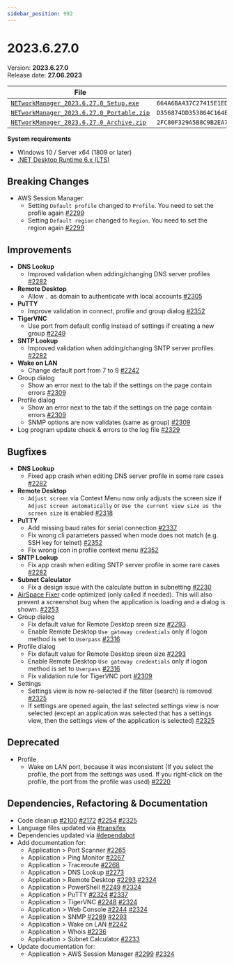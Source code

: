 ```yaml
---
sidebar_position: 992
---
```


# 2023.6.27.0

Version: **2023.6.27.0**<br />
Release date: **27.06.2023**

| File                                                                                                                                                              | `SHA256`                                                           |
| ----------------------------------------------------------------------------------------------------------------------------------------------------------------- | ------------------------------------------------------------------ |
| [`NETworkManager_2023.6.27.0_Setup.exe`](https://github.com/BornToBeRoot/NETworkManager/releases/download/2023.6.27.0/NETworkManager_2023.6.27.0_Setup.exe)       | `664A6BA437C27415E1ED69A57CA4D4435C8EF077C1556ABC9267517A93D48C08` |
| [`NETworkManager_2023.6.27.0_Portable.zip`](https://github.com/BornToBeRoot/NETworkManager/releases/download/2023.6.27.0/NETworkManager_2023.6.27.0_Portable.zip) | `D356874DD353864C164B2136B893A8B798A8C236990E44F3F222EF1260FDF040` |
| [`NETworkManager_2023.6.27.0_Archive.zip`](https://github.com/BornToBeRoot/NETworkManager/releases/download/2023.6.27.0/NETworkManager_2023.6.27.0_Archive.zip)   | `2FC80F329A5B8C9B2EA79A0C11619EB32383802F180C7CF0FA720B4064B6E0B3` |

**System requirements**

- Windows 10 / Server x64 (1809 or later)
- [.NET Desktop Runtime 6.x (LTS)](https://dotnet.microsoft.com/download/dotnet/6.0)

## Breaking Changes

- AWS Session Manager
  - Setting `Default profile` changed to `Profile`. You need to set the profile again [#2299](https://github.com/BornToBeRoot/NETworkManager/pull/2299)
  - Setting `Default region` changed to `Region`. You need to set the region again [#2299](https://github.com/BornToBeRoot/NETworkManager/pull/2299)

## Improvements

- **DNS Lookup**
  - Improved validation when adding/changing DNS server profiles [#2282](https://github.com/BornToBeRoot/NETworkManager/pull/2282)
- **Remote Desktop**
  - Allow `.` as domain to authenticate with local accounts [#2305](https://github.com/BornToBeRoot/NETworkManager/pull/2305)
- **PuTTY**
  - Improve validation in connect, profile and group dialog [#2352](https://github.com/BornToBeRoot/NETworkManager/pull/2352)
- **TigerVNC**
  - Use port from default config instead of settings if creating a new group [#2249](https://github.com/BornToBeRoot/NETworkManager/pull/2249)
- **SNTP Lookup**
  - Improved validation when adding/changing SNTP server profiles [#2282](https://github.com/BornToBeRoot/NETworkManager/pull/2282)
- **Wake on LAN**
  - Change default port from 7 to 9 [#2242](https://github.com/BornToBeRoot/NETworkManager/pull/2242)
- Group dialog
  - Show an error next to the tab if the settings on the page contain errors [#2309](https://github.com/BornToBeRoot/NETworkManager/pull/2309)
- Profile dialog
  - Show an error next to the tab if the settings on the page contain errors [#2309](https://github.com/BornToBeRoot/NETworkManager/pull/2309)
  - SNMP options are now validates (same as group) [#2309](https://github.com/BornToBeRoot/NETworkManager/pull/2309)
- Log program update check & errors to the log file [#2329](https://github.com/BornToBeRoot/NETworkManager/pull/2329)

## Bugfixes

- **DNS Lookup**
  - Fixed app crash when editing DNS server profile in some rare cases [#2282](https://github.com/BornToBeRoot/NETworkManager/pull/2282)
- **Remote Desktop**
  - `Adjust screen` via Context Menu now only adjusts the screen size if `Adjust screen automatically` or `Use the current view size as the screen size` is enabled [#2318](https://github.com/BornToBeRoot/NETworkManager/pull/2318)
- **PuTTY**
  - Add missing baud rates for serial connection [#2337](https://github.com/BornToBeRoot/NETworkManager/pull/2337)
  - Fix wrong cli parameters passed when mode does not match (e.g. SSH key for telnet) [#2352](https://github.com/BornToBeRoot/NETworkManager/pull/2352)
  - Fix wrong icon in profile context menu [#2352](https://github.com/BornToBeRoot/NETworkManager/pull/2352)
- **SNTP Lookup**
  - Fix app crash when editing SNTP server profile in some rare cases [#2282](https://github.com/BornToBeRoot/NETworkManager/pull/2282)
- **Subnet Calculator**
  - Fix a design issue with the calculate button in subnetting [#2230](https://github.com/BornToBeRoot/NETworkManager/pull/2230)
- [AirSpace Fixer](https://www.nuget.org/packages/AirspaceFixer) code optimized (only called if needed). This will also prevent a screenshot bug when the application is loading and a dialog is shown. [#2253](https://github.com/BornToBeRoot/NETworkManager/pull/2253)
- Group dialog
  - Fix default value for Remote Desktop sreen size [#2293](https://github.com/BornToBeRoot/NETworkManager/pull/2293)
  - Enable Remote Desktop `Use gateway credentials` only if logon method is set to `Userpass` [#2316](https://github.com/BornToBeRoot/NETworkManager/pull/2316)
- Profile dialog
  - Fix default value for Remote Desktop sreen size [#2293](https://github.com/BornToBeRoot/NETworkManager/pull/2293)
  - Enable Remote Desktop `Use gateway credentials` only if logon method is set to `Userpass` [#2316](https://github.com/BornToBeRoot/NETworkManager/pull/2316)
  - Fix validation rule for TigerVNC port [#2309](https://github.com/BornToBeRoot/NETworkManager/pull/2309)
- Settings
  - Settings view is now re-selected if the filter (search) is removed [#2325](https://github.com/BornToBeRoot/NETworkManager/pull/2325)
  - If settings are opened again, the last selected settings view is now selected (except an application was selected that has a settings view, then the settings view of the application is selected) [#2325](https://github.com/BornToBeRoot/NETworkManager/pull/2325)

## Deprecated

- Profile
  - Wake on LAN port, because it was inconsistent (If you select the profile, the port from the settings was used. If you right-click on the profile, the port from the profile was used) [#2220](https://github.com/BornToBeRoot/NETworkManager/pull/2220)

## Dependencies, Refactoring & Documentation

- Code cleanup [#2100](https://github.com/BornToBeRoot/NETworkManager/pull/2100) [#2172](https://github.com/BornToBeRoot/NETworkManager/pull/2172) [#2254](https://github.com/BornToBeRoot/NETworkManager/pull/2254) [#2325](https://github.com/BornToBeRoot/NETworkManager/pull/2325)
- Language files updated via [#transifex](https://github.com/BornToBeRoot/NETworkManager/pulls?q=author%3Aapp%2Ftransifex-integration)
- Dependencies updated via [#dependabot](https://github.com/BornToBeRoot/NETworkManager/pulls?q=author%3Aapp%2Fdependabot)
- Add documentation for:
  - Application > Port Scanner [#2265](https://github.com/BornToBeRoot/NETworkManager/pull/2265)
  - Application > Ping Monitor [#2267](https://github.com/BornToBeRoot/NETworkManager/pull/2267)
  - Application > Traceroute [#2268](https://github.com/BornToBeRoot/NETworkManager/pull/2268)
  - Application > DNS Lookup [#2273](https://github.com/BornToBeRoot/NETworkManager/pull/2273)
  - Application > Remote Desktop [#2293](https://github.com/BornToBeRoot/NETworkManager/pull/2293) [#2324](https://github.com/BornToBeRoot/NETworkManager/pull/2324)
  - Application > PowerShell [#2249](https://github.com/BornToBeRoot/NETworkManager/pull/2249) [#2324](https://github.com/BornToBeRoot/NETworkManager/pull/2324)
  - Application > PuTTY [#2324](https://github.com/BornToBeRoot/NETworkManager/pull/2324) [#2337](https://github.com/BornToBeRoot/NETworkManager/pull/2337)
  - Application > TigerVNC [#2248](https://github.com/BornToBeRoot/NETworkManager/pull/2248) [#2324](https://github.com/BornToBeRoot/NETworkManager/pull/2324)
  - Application > Web Console [#2244](https://github.com/BornToBeRoot/NETworkManager/pull/2244) [#2324](https://github.com/BornToBeRoot/NETworkManager/pull/2324)
  - Application > SNMP [#2289](https://github.com/BornToBeRoot/NETworkManager/pull/2289) [#2293](https://github.com/BornToBeRoot/NETworkManager/pull/2293)
  - Application > Wake on LAN [#2242](https://github.com/BornToBeRoot/NETworkManager/pull/2242)
  - Application > Whois [#2236](https://github.com/BornToBeRoot/NETworkManager/pull/2236)
  - Application > Subnet Calculator [#2233](https://github.com/BornToBeRoot/NETworkManager/pull/2233)
- Update documentation for:
  - Application > AWS Session Manager [#2299](https://github.com/BornToBeRoot/NETworkManager/pull/2299) [#2324](https://github.com/BornToBeRoot/NETworkManager/pull/2324)
